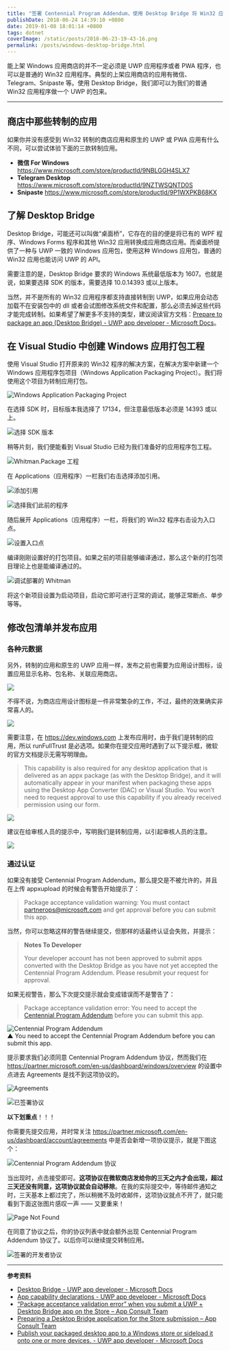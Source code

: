 ```yaml
---
title: "签署 Centennial Program Addendum，使用 Desktop Bridge 将 Win32 应用转制成 UWP"
publishDate: 2018-06-24 14:39:10 +0800
date: 2019-01-08 18:01:14 +0800
tags: dotnet
coverImage: /static/posts/2018-06-23-19-43-16.png
permalink: /posts/windows-desktop-bridge.html
---
```


能上架 Windows 应用商店的并不一定必须是 UWP 应用程序或者 PWA 程序，也可以是普通的 Win32 应用程序。典型的上架应用商店的应用有微信、Telegram、Snipaste 等。使用 Desktop Bridge，我们即可以为我们的普通 Win32 应用程序做一个 UWP 的包来。

---

<div id="toc"></div>

## 商店中那些转制的应用

如果你并没有感受到 Win32 转制的商店应用和原生的 UWP 或 PWA 应用有什么不同，可以尝试体验下面的三款转制应用。

- **微信 For Windows** <https://www.microsoft.com/store/productId/9NBLGGH4SLX7>
- **Telegram Desktop** <https://www.microsoft.com/store/productId/9NZTWSQNTD0S>
- **Snipaste** <https://www.microsoft.com/store/productId/9P1WXPKB68KX>

## 了解 Desktop Bridge

Desktop Bridge，可能还可以叫做“桌面桥”，它存在的目的便是将已有的 WPF 程序、Windows Forms 程序和其他 Win32 应用转换成应用商店应用。而桌面桥提供了一种与 UWP 一致的 Windows 应用包，使用这种 Windows 应用包，普通的 Win32 应用也能访问 UWP 的 API。

需要注意的是，Desktop Bridge 要求的 Windows 系统最低版本为 1607。也就是说，如果要选择 SDK 的版本，需要选择 10.0.14393 或以上版本。

当然，并不是所有的 Win32 应用程序都支持直接转制到 UWP，如果应用会动态加载不在安装包中的 dll 或者会试图修改系统文件和配置，那么必须去掉这些代码才能完成转制。如果希望了解更多不支持的类型，建议阅读官方文档：[Prepare to package an app (Desktop Bridge) - UWP app developer - Microsoft Docs](https://docs.microsoft.com/en-us/windows/uwp/porting/desktop-to-uwp-prepare?wt.mc_id=MVP)。

<!-- ### 转制前的准备

我们需要提前下载好转制工具和 SDK：

- [Desktop App Converter](https://aka.ms/converter)
- [Desktop App Converter 基础系统镜像](https://aka.ms/converterimages)

Desktop App Converter 会从应用商店安装，安装好后可以在开始菜单中找到。不用着急去运行它，因为我们稍后会通过 Powershell 并以管理员权限运行。

![](/static/posts/2018-06-23-19-43-16.png)

Desktop App Converter 基础系统镜像下载完后随便放到某个地方，稍后我们能够通过命令行找到即可。

待一切下载完毕，我们以管理员权限运行 PowerShell，然后开始运行命令：

```powershell
> Set-ExecutionPolicy bypass
```

如果中途提示脚本的安全性问题，选择 `[Y] Yes` 或 `[A] Yes to All` 都是可以的。

紧接着运行 DesktopAppConverter.exe 并将 `.\BaseImage-1XXXX.wim` 部分改成前面下载的基础系统镜像的路径。

```powershell
> DesktopAppConverter.exe -Setup -BaseImage .\BaseImage-1XXXX.wim -Verbose
```

如果提示需要重启计算机，那么重启即可。 -->

## 在 Visual Studio 中创建 Windows 应用打包工程

使用 Visual Studio 打开原来的 Win32 程序的解决方案，在解决方案中新建一个 Windows 应用程序包项目（Windows Application Packaging Project）。我们将使用这个项目为转制应用打包。

![Windows Application Packaging Project](/static/posts/2018-06-23-19-58-42.png)

在选择 SDK 时，目标版本我选择了 17134，但注意最低版本必须是 14393 或以上。

![选择 SDK 版本](/static/posts/2018-06-24-10-04-34.png)

稍等片刻，我们便能看到 Visual Studio 已经为我们准备好的应用程序包工程。

![Whitman.Package 工程](/static/posts/2018-06-24-10-07-51.png)

在 Applications（应用程序）一栏我们右击选择添加引用。

![添加引用](/static/posts/2018-06-23-20-43-51.png)

![选择我们此前的程序](/static/posts/2018-06-24-10-09-49.png)

随后展开 Applications（应用程序）一栏，将我们的 Win32 程序右击设为入口点。

![设置入口点](/static/posts/2018-06-24-10-10-40.png)

编译刚刚设置好的打包项目。如果之前的项目能够编译通过，那么这个新的打包项目理论上也是能编译通过的。

![调试部署的 Whitman](/static/posts/2018-06-24-10-37-43.png)

将这个新项目设置为启动项目，启动它即可进行正常的调试，能够正常断点、单步等等。

## 修改包清单并发布应用

### 各种元数据

另外，转制的应用和原生的 UWP 应用一样，发布之前也需要为应用设计图标，设置应用显示名称、包名称、关联应用商店。

![](/static/posts/2018-06-24-13-42-36.png)

不得不说，为商店应用设计图标是一件非常繁杂的工作，不过，最终的效果确实非常喜人的。

![](/static/posts/2018-06-24-13-41-05.png)

需要注意，在 <https://dev.windows.com> 上发布应用时，由于我们是转制的应用，所以 runFullTrust 是必选项。如果你在提交应用时遇到了以下提示框，微软的官方文档提示无需写明理由。

> This capability is also required for any desktop application that is delivered as an appx package (as with the Desktop Bridge), and it will automatically appear in your manifest when packaging these apps using the Desktop App Converter (DAC) or Visual Studio. You won’t need to request approval to use this capability if you already received permission using our form.

![](/static/posts/2018-06-24-14-36-50.png)

建议在给审核人员的提示中，写明我们是转制应用，以引起审核人员的注意。

![](/static/posts/2018-08-04-07-04-03.png)

### 通过认证

如果没有接受 Centennial Program Addendum，那么提交是不被允许的，并且在上传 appxupload 的时候会有警告开始提示了：

> Package acceptance validation warning: You must contact <partnerops@microsoft.com> and get approval before you can submit this app.

当然，你可以忽略这样的警告继续提交，但那样的话最终认证会失败，并提示：

> **Notes To Developer**
> 
> Your developer account has not been approved to submit apps converted with the Desktop Bridge as you have not yet accepted the Centennial Program Addendum. Please resubmit your request for approval.

如果无视警告，那么下次提交提示就会变成错误而不是警告了：

> Package acceptance validation error: You need to accept the [Centennial Program Addendum](https://go.microsoft.com/fwlink/?linkid=873135) before you can submit this app.

![Centennial Program Addendum](/static/posts/2018-07-12-16-26-57.png)  
▲ You need to accept the Centennial Program Addendum before you can submit this app.

提示要求我们必须同意 Centennial Program Addendum 协议，然而我们在 <https://partner.microsoft.com/en-us/dashboard/windows/overview> 的设置中点进去 Agreements 是找不到这项协议的。

![Agreements](/static/posts/2018-08-04-06-59-21.png)

![已签署协议](/static/posts/2018-08-04-07-01-01.png)

**以下划重点**！！！

你需要先提交应用，并时常关注 <https://partner.microsoft.com/en-us/dashboard/account/agreements> 中是否会新增一项协议提示，就是下图这个：

![Centennial Program Addendum 协议](/static/posts/2018-08-04-06-58-13.png)

当出现时，点击接受即可。**这项协议在微软商店发给你的三天之内才会出现，超过三天还没有同意，这项协议就会自动移除**。在我的实际提交中，等待邮件通知之时，三天基本上都过完了，所以稍微不及时收邮件，这项协议就点不开了，就只能看到下面这张图片感叹一声 —— 又要重来！

![Page Not Found](/static/posts/2018-07-13-08-32-31.png)

在同意了协议之后，你的协议列表中就会额外出现 Centennial Program Addendum 协议了。以后你可以继续提交转制应用。

![签署的开发者协议](/static/posts/2018-08-04-07-08-31.png)

---

**参考资料**

- [Desktop Bridge - UWP app developer - Microsoft Docs](https://docs.microsoft.com/en-us/windows/uwp/porting/desktop-to-uwp-root?wt.mc_id=MVP)
- [App capability declarations - UWP app developer - Microsoft Docs](https://docs.microsoft.com/en-us/windows/uwp/packaging/app-capability-declarations?wt.mc_id=MVP)
- [“Package acceptance validation error” when you submit a UWP + Desktop Bridge app on the Store – App Consult Team](https://blogs.msdn.microsoft.com/appconsult/2018/02/20/package-acceptance-validation-error-when-you-submit-a-uwp-desktop-bridge-app-on-the-store/)
- [Preparing a Desktop Bridge application for the Store submission – App Consult Team](https://blogs.msdn.microsoft.com/appconsult/2017/09/25/preparing-a-desktop-bridge-application-for-the-store-submission/)
- [Publish your packaged desktop app to a Windows store or sideload it onto one or more devices. - UWP app developer - Microsoft Docs](https://docs.microsoft.com/en-us/windows/uwp/porting/desktop-to-uwp-distribute?wt.mc_id=MVP)


